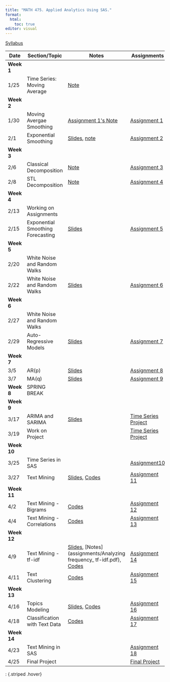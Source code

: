 ```yaml
---
title: "MATH 475. Applied Analytics Using SAS."
format: 
  html:
    toc: true
editor: visual
---
```





[Syllabus](syllabus.html)

| Date       | Section/Topic                     | Notes                                                                            | Assignments                                  |
|--------------|--------------|-----------------------------|---------------|
| **Week 1** |                                   |                                                                                  |                                              |
| 1/25       | Time Series: Moving Average       | [Note](slides/time_series_smoothing_ma.pdf)                                      |                                              |
| **Week 2** |                                   |                                                                                  |                                              |
| 1/30       |   Moving Avergae Smoothing                                | [Assignment 1's Note](assignments/assignment1_note.pdf)                          | [Assignment 1](assignments/assignment1.html) |
| 2/1        |  Exponential Smoothing                                 | [Slides](slides/time_series_smoothing_exponential.pdf), [note](slides/note2.pdf) | [Assignment 2](assignments/assignment2.html) |
| **Week 3** |                                   |                                                                                  |                                              |
| 2/6        |  Classical Decomposition                                 | [Note](slides/3_decomposition.pdf)                                               | [Assignment 3](assignments/assignment3.html) |
| 2/8        |  STL Decomposition                               | [Note](slides/4_decomposition_stl.pdf)                                           | [Assignment 4](assignments/assignment4.html) |
| **Week 4** |                                   |                                                                                  |                                              |
| 2/13       | Working on Assignments            |                                                                                  |                                              |
| 2/15       | Exponential Smoothing Forecasting | [Slides](slides/5.html)                                                          | [Assignment 5](assignments/assignment5.html) |
| **Week 5** |                                   |                                                                                  |                                              |
| 2/20       | White Noise and Random Walks            |                                                                                  |                                              |
| 2/22       | White Noise and Random Walks | [Slides](slides/6_wn_rw2.html)                                                          | [Assignment 6](assignments/assignment6.html) |
| **Week 6** |                                   |                                                                                  |                                              |
| 2/27       | White Noise and Random Walks           |                                                                                  |                                              |
| 2/29       | Auto-Regressive Models | [Slides](slides/7.html)                                                          | [Assignment 7](assignments/assignment7.html) |
| **Week 7** |                                   |                                                                                  |                                              |
| 3/5       | AR(p)           |  [Slides](slides/8.html)         |   [Assignment 8](assignments/assignment8.html)                                           |
| 3/7       | MA(q)      |   [Slides](slides/9.html)                                                        | [Assignment 9](assignments/assignment9.html)    |
| **Week 8** |  SPRING BREAK                                 |                                                                                  |                                              |
| **Week 9** |                                   |                                                                                  |                                              |
| 3/17       | ARIMA and SARIMA      | [Slides](slides/10_arima.html)     |  [Time Series Project](slides/project_ts.html)  |  
| 3/19       | Work on Project      |     |  [Time Series Project](slides/project_ts.html)  | 
| **Week 10** |                                   |                      |     |
| 3/25       | Time Series in SAS      |     |  [Assignment10](assignments/assignment10.html)  |  
| 3/27       | Text Mining      |  [Slides](slides/11_text.html), [Codes](assignments/assignment11_codes.html)   |  [Assignment 11](assignments/assignment11.html)  |  
| **Week 11** |                                   |                      |     |
| 4/2       |  Text Mining - Bigrams     |  [Codes](assignments/assignment12_codes.html)   |  [Assignment 12](assignments/assignment12.html)  | 
| 4/4       |  Text Mining - Correlations     |  [Codes](assignments/assignment13_codes.html)   |  [Assignment 13](assignments/assignment13.html)  | 
| **Week 12** |  
| 4/9       |  Text Mining - tf-idf     | [Slides](assignments/14_text_tfidf.html), [Notes](assignments/Analyzing frequency_ tf-idf.pdf), [Codes](assignments/assignment14_codes.html)   |  [Assignment 14](assignments/assignment14.html)|
| 4/11       |  Text Clustering     | [Codes](assignments/assignment15_codes2.html)   |  [Assignment 15](assignments/assignment15.html)  |
| **Week 13** |  
| 4/16       |  Topics Modeling   | [Slides](assignments/16_topic_modeling.html), [Codes](assignments/assignment16_codes2.html)   |  [Assignment 16](assignments/assignment16.html)|
| 4/18       |  Classification with Text Data   |  [Codes](assignments/assignment17_codes2.html)   |  [Assignment 17](assignments/assignment17.html)|
| **Week 14** |  
| 4/23       |  Text Mining in SAS   |    |  [Assignment 18](assignments/assignment18.html)|
| 4/25       |  Final Project   |    |  [Final Project](slides/project_text.html)|
: {.striped .hover}

